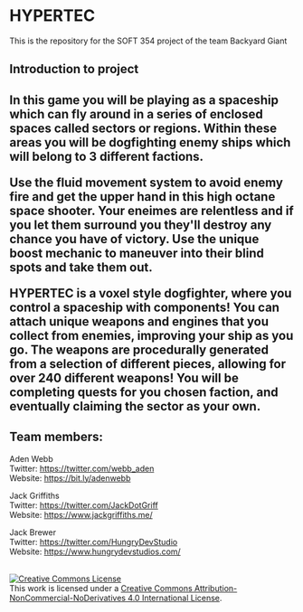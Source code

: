 # HYPERTEC
This is the repository for the SOFT 354 project of the team Backyard Giant

<h2> Introduction to project <h2>
In this game you will be playing as a spaceship which can fly around in a series of enclosed spaces called sectors or regions. Within these areas you will be dogfighting enemy ships which will belong to 3 different factions.

Use the fluid movement system to avoid enemy fire and get the upper hand in this high octane space shooter. Your eneimes are relentless and if you let them surround you they'll destroy any chance you have of victory. Use the unique boost mechanic to maneuver into their blind spots and take them out.

HYPERTEC is a voxel style dogfighter, where you control a spaceship with components! You can attach unique weapons and engines that you collect from enemies, improving your ship as you go.
The weapons are procedurally generated from a selection of different pieces, allowing for over 240 different weapons! You will be completing quests for you chosen faction, and eventually claiming the sector as your own.

<h2>Team members:</h2>

Aden Webb<br/>
Twitter: https://twitter.com/webb_aden<br/>
Website: https://bit.ly/adenwebb<br/>

Jack Griffiths<br/>
Twitter: https://twitter.com/JackDotGriff<br/>
Website: https://www.jackgriffiths.me/<br/>

Jack Brewer<br/>
Twitter: https://twitter.com/HungryDevStudio<br/>
Website: https://www.hungrydevstudios.com/<br/><br/>


<a rel="license" href="http://creativecommons.org/licenses/by-nc-nd/4.0/">
<img alt="Creative Commons License" style="border-width:0" src="https://i.creativecommons.org/l/by-nc-nd/4.0/88x31.png" /></a><br />
This work is licensed under a <a rel="license" href="http://creativecommons.org/licenses/by-nc-nd/4.0/">
Creative Commons Attribution-NonCommercial-NoDerivatives 4.0 International License</a>.
